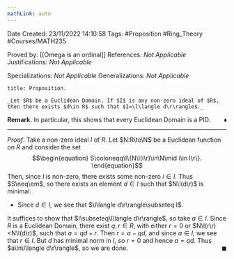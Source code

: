```yaml
---
mathLink: auto
---
```


<div class="topSpace"></div>

Date Created: 23/11/2022 14:10:58
Tags: #Proposition #Ring_Theory #Courses/MATH235

Proved by: [[Omega is an ordinal]]
References: _Not Applicable_
Justifications: _Not Applicable_

Specializations: _Not Applicable_
Generalizations: _Not Applicable_

``` ad-Proposition
title: Proposition.

_Let $R$ be a Euclidean Domain. If $I$ is any non-zero ideal of $R$, then there exists $d\in R$ such that $I=\l\langle d\r\rangle$._

```

**Remark.** In particular, this shows that every Euclidean Domain is a PID.<span style="float:right;">$\blacklozenge$</span>

---

_Proof_. Take a non-zero ideal $I$ of $R$. Let $N:R\to\N$ be a Euclidean function on $R$ and consider the set
$$\begin{equation}
    S\coloneqq\l\{N\l(i\r)\in\N\mid i\in I\r\}.
\end{equation}$$
Then, since $I$ is non-zero, there exists some non-zero $i\in I$. Thus $S\neq\em$, so there exists an element $d\in I$ such that $N\l(d\r)$ is minimal.
* Since $d\in I$, we see that $\l\langle d\r\rangle\subseteq I$.

It suffices to show that $I\subseteq\l\langle d\r\rangle$, so take $a\in I$. Since $R$ is a Euclidean Domain, there exist $q,r\in R$, with either $r=0$ or $N\l(r\r)<N\l(d\r)$, such that $a=qd+r$. Then $r=a-qd$, and since $a\in I$, we see that $r\in I$. But $d$ has minimal norm in $I$, so $r=0$ and hence $a=qd$. Thus $a\in\l\langle d\r\rangle$, so we are done.<span style="float:right;">$\blacksquare$</span>
